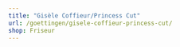```yaml
---
title: "Gisèle Coffieur/Princess Cut"
url: /goettingen/gisele-coffieur-princess-cut/
shop: Friseur
---
```

